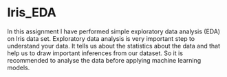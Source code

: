 # Iris_EDA
In this assignment I have performed simple exploratory data analysis (EDA) on Iris data set.
Exploratory data analysis is very important step to understand your data. It tells us about the statistics about the data and that help us to draw important inferences from our dataset. So it is recommended to analyse the data before applying machine learning models.
